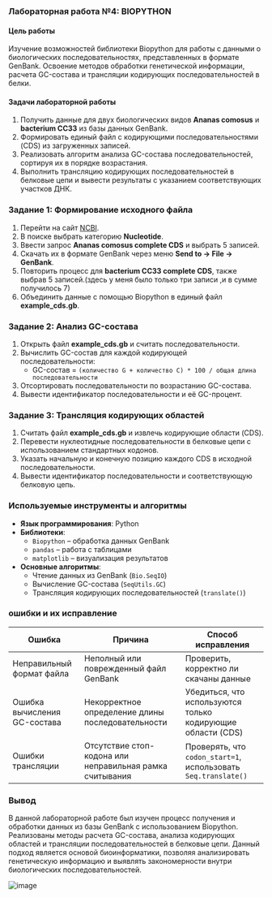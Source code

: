 ### **Лабораторная работа №4: BIOPYTHON**

#### **Цель работы**
Изучение возможностей библиотеки Biopython для работы с данными о биологических последовательностях, представленных в формате GenBank. Освоение методов обработки генетической информации, расчета GC-состава и трансляции кодирующих последовательностей в белки.

#### **Задачи лабораторной работы**
1. Получить данные для двух биологических видов **Ananas comosus** и **bacterium CC33** из базы данных GenBank.
2. Формировать единый файл с кодирующими последовательностями (CDS) из загруженных записей.
3. Реализовать алгоритм анализа GC-состава последовательностей, сортируя их в порядке возрастания.
4. Выполнить трансляцию кодирующих последовательностей в белковые цепи и вывести результаты с указанием соответствующих участков ДНК.

### **Задание 1: Формирование исходного файла**
1. Перейти на сайт [NCBI](https://www.ncbi.nlm.nih.gov/).
2. В поиске выбрать категорию **Nucleotide**.
3. Ввести запрос **Ananas comosus complete CDS** и выбрать 5 записей.
4. Скачать их в формате GenBank через меню **Send to → File → GenBank**.
5. Повторить процесс для **bacterium CC33 complete CDS**, также выбрав 5 записей.(здесь у меня было только три записи ,и в сумме получилось 7)
6. Объединить данные с помощью Biopython в единый файл **example_cds.gb**.

### **Задание 2: Анализ GC-состава**
1. Открыть файл **example_cds.gb** и считать последовательности.
2. Вычислить GC-состав для каждой кодирующей последовательности:
   - GC-состав = `(количество G + количество C) * 100 / общая длина последовательности`
3. Отсортировать последовательности по возрастанию GC-состава.
4. Вывести идентификатор последовательности и её GC-процент.

### **Задание 3: Трансляция кодирующих областей**
1. Считать файл **example_cds.gb** и извлечь кодирующие области (CDS).
2. Перевести нуклеотидные последовательности в белковые цепи с использованием стандартных кодонов.
3. Указать начальную и конечную позицию каждого CDS в исходной последовательности.
4. Вывести идентификатор последовательности и соответствующую белковую цепь.

### **Используемые инструменты и алгоритмы**
- **Язык программирования**: Python
- **Библиотеки**:
  - `Biopython` – обработка данных GenBank
  - `pandas` – работа с таблицами
  - `matplotlib` – визуализация результатов
- **Основные алгоритмы**:
  - Чтение данных из GenBank (`Bio.SeqIO`)
  - Вычисление GC-состава (`SeqUtils.GC`)
  - Трансляция кодирующих последовательностей (`translate()`)

### **ошибки и их исправление**
| Ошибка | Причина | Способ исправления |
|--------|--------|---------------------|
| Неправильный формат файла | Неполный или поврежденный файл GenBank | Проверить, корректно ли скачаны данные |
| Ошибка вычисления GC-состава | Некорректное определение длины последовательности | Убедиться, что используются только кодирующие области (CDS) |
| Ошибки трансляции | Отсутствие стоп-кодона или неправильная рамка считывания | Проверять, что `codon_start=1`, использовать `Seq.translate()` |

### **Вывод**
В данной лабораторной работе был изучен процесс получения и обработки данных из базы GenBank с использованием Biopython. Реализованы методы расчета GC-состава, анализа кодирующих областей и трансляции последовательностей в белковые цепи. Данный подход является основой биоинформатики, позволяя анализировать генетическую информацию и выявлять закономерности внутри биологических последовательностей.

![image](https://github.com/user-attachments/assets/c660d2b5-d52f-4568-8194-fa639f2013c7)

